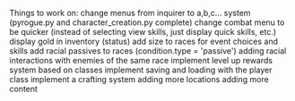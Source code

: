 Things to work on:
change menus from inquirer to a,b,c... system (pyrogue.py and character_creation.py complete)
change combat menu to be quicker (instead of selecting view skills, just display quick skills, etc.)
display gold in inventory (status)
add size to races for event choices and skills
add racial passives to races (condition.type = 'passive')
adding racial interactions with enemies of the same race
implement level up rewards system based on classes
implement saving and loading with the player class
implement a crafting system
adding more locations
adding more content